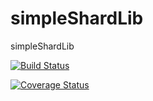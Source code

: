 # simpleShardLib
simpleShardLib

[![Build Status](https://travis-ci.com/vinod4006/simpleShardLib.svg?branch=master)](https://travis-ci.com/vinod4006/simpleShardLib)

[![Coverage Status](https://coveralls.io/repos/github/vinod4006/simpleShardLib/badge.svg?branch=master)](https://coveralls.io/github/vinod4006/simpleShardLib?branch=master)
